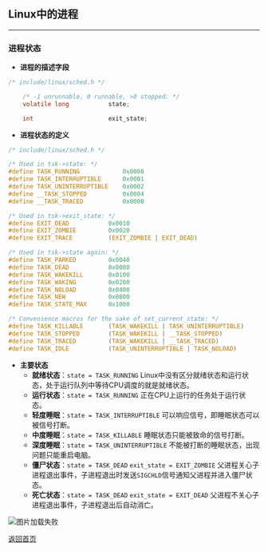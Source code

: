 ## **Linux中的进程**
-------------------------------

### **进程状态**
* **进程的描述字段**
``` c
/* include/linux/sched.h */

    /* -1 unrunnable, 0 runnable, >0 stopped: */
	volatile long			state;

    int				        exit_state;
```
* **进程状态的定义**
``` c
/* include/linux/sched.h */

/* Used in tsk->state: */
#define TASK_RUNNING			0x0000
#define TASK_INTERRUPTIBLE		0x0001
#define TASK_UNINTERRUPTIBLE	0x0002
#define __TASK_STOPPED			0x0004
#define __TASK_TRACED			0x0008

/* Used in tsk->exit_state: */
#define EXIT_DEAD			0x0010
#define EXIT_ZOMBIE			0x0020
#define EXIT_TRACE			(EXIT_ZOMBIE | EXIT_DEAD)

/* Used in tsk->state again: */
#define TASK_PARKED			0x0040
#define TASK_DEAD			0x0080
#define TASK_WAKEKILL		0x0100
#define TASK_WAKING			0x0200
#define TASK_NOLOAD			0x0400
#define TASK_NEW			0x0800
#define TASK_STATE_MAX		0x1000

/* Convenience macros for the sake of set_current_state: */
#define TASK_KILLABLE		(TASK_WAKEKILL | TASK_UNINTERRUPTIBLE)
#define TASK_STOPPED		(TASK_WAKEKILL | __TASK_STOPPED)
#define TASK_TRACED			(TASK_WAKEKILL | __TASK_TRACED)
#define TASK_IDLE			(TASK_UNINTERRUPTIBLE | TASK_NOLOAD)
```
* **主要状态**
  + **就绪状态**：`state = TASK_RUNNING` Linux中没有区分就绪状态和运行状态，处于运行队列中等待CPU调度的就是就绪状态。
  + **运行状态**：`state = TASK_RUNNING` 正在CPU上运行的任务处于运行状态。
  + **轻度睡眠**：`state = TASK_INTERRUPTIBLE` 可以响应信号，即睡眠状态可以被信号打断。
  + **中度睡眠**：`state = TASK_KILLABLE` 睡眠状态只能被致命的信号打断。
  + **深度睡眠**：`state = TASK_UNINTERRUPTIBLE` 不能被打断的睡眠状态，出现问题只能重启电脑。
  + **僵尸状态**：`state = TASK_DEAD` `exit_state = EXIT_ZOMBIE` 父进程关心子进程退出事件，子进程退出时发送`SIGCHLD`信号通知父进程并进入僵尸状态。
  + **死亡状态**：`state = TASK_DEAD` `exit_state = EXIT_DEAD` 父进程不关心子进程退出事件，子进程退出后自动消亡。

![图片加载失败](https://maxwell-l.github.io/WriteSomething/image/taskstate.png)

[返回首页](https://maxwell-l.github.io/WriteSomething)